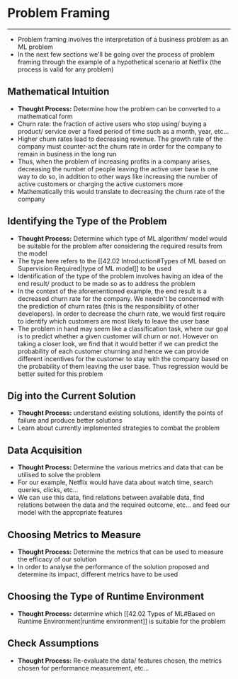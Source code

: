 # Problem Framing
---
- Problem framing involves the interpretation of a business problem as an ML problem
- In the next few sections we'll be going over the process of problem framing through the example of a hypothetical scenario at Netflix (the process is valid for any problem)
## Mathematical Intuition
- **Thought Process:** Determine how the problem can be converted to a mathematical form
- Churn rate: the fraction of active users who stop using/ buying a product/ service over a fixed period of time such as a month, year, etc...
- Higher churn rates lead to decreasing revenue. The growth rate of the company must counter-act the churn rate in order for the company to remain in business in the long run
- Thus, when the problem of increasing profits in a company arises, decreasing the number of people leaving the active user base is one way to do so, in addition to other ways like increasing the number of active customers or charging the active customers more
- Mathematically this would translate to decreasing the churn rate of the company
## Identifying the Type of the Problem
- **Thought Process:** Determine which type of ML algorithm/ model would be suitable for the problem after considering the required results from the model
- The type here refers to the [[42.02 Introduction#Types of ML based on Supervision Required|type of ML model]] to be used
- Identification of the type of the problem involves having an idea of the end result/ product to be made so as to address the problem
- In the context of the aforementioned example, the end result is a decreased churn rate for the company. We needn't be concerned with the prediction of churn rates (this is the responsibility of other developers). In order to decrease the churn rate, we would first require to identify which customers are most likely to leave the user base
- The problem in hand may seem like a classification task, where our goal is to predict whether a given customer will churn or not. However on taking a closer look, we find that it would better if we can predict the probability of each customer churning and hence we can provide different incentives for the customer to stay with the company based on the probability of them leaving the user base. Thus regression would be better suited for this problem
## Dig into the Current Solution
- **Thought Process:** understand existing solutions, identify the points of failure and produce better solutions
- Learn about currently implemented strategies to combat the problem
## Data Acquisition
- **Thought Process:** Determine the various metrics and data that can be utilised to solve the problem
- For our example, Netflix would have data about watch time, search queries, clicks, etc...
- We can use this data, find relations between available data, find relations between the data and the required outcome, etc... and feed our model with the appropriate features
## Choosing Metrics to Measure
- **Thought Process:** Determine the metrics that can be used to measure the efficacy of our solution
- In order to analyse the performance of the solution proposed and determine its impact, different metrics have to be used
## Choosing the Type of  Runtime Environment
- **Thought Process:** determine which [[42.02 Types of ML#Based on Runtime Environment|runtime environment]] is suitable for the problem
## Check Assumptions
- **Thought Process:** Re-evaluate the data/ features chosen, the metrics chosen for performance measurement, etc...